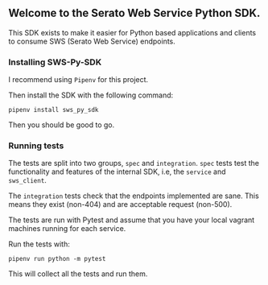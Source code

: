 ## Welcome to the Serato Web Service Python SDK.

This SDK exists to make it easier for Python based applications and clients to consume SWS (Serato Web Service) endpoints.

### Installing SWS-Py-SDK

I recommend using `Pipenv` for this project.

Then install the SDK with the following command:


```
pipenv install sws_py_sdk
```

Then you should be good to go.


### Running tests

The tests are split into two groups, `spec` and `integration`.
`spec` tests test the functionality and features of the internal SDK, i.e, the `service` and `sws_client`.

The `integration` tests check that the endpoints implemented are sane. This means they exist (non-404) and are acceptable request (non-500).

The tests are run with Pytest and assume that you have your local vagrant machines running for each service.

Run the tests with:

```
pipenv run python -m pytest
```

This will collect all the tests and run them.


